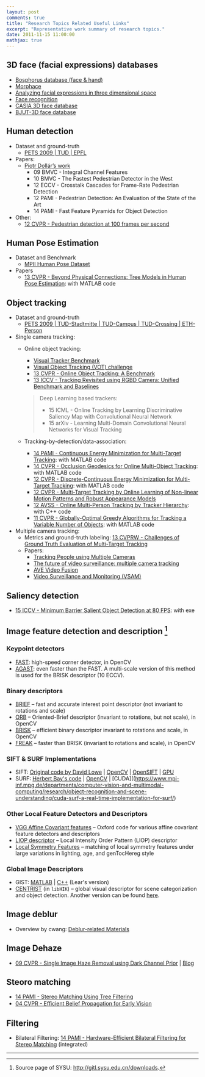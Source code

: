 ```yaml
---
layout: post
comments: true
title: "Research Topics Related Useful Links"
excerpt: "Representative work summary of research topics."
date: 2011-11-15 11:00:00
mathjax: true
---
```


<!-- add TOC here -->
<div id="genTocHere"></div>

## 3D face (facial expressions) databases
- [Bosphorus database (face & hand)](http://bosphorus.ee.boun.edu.tr/)
- [Morphace](http://faces.cs.unibas.ch/bfm/main.php)
- [Analyzing facial expressions in three dimensional space](http://www.cs.binghamton.edu/~lijun/Research/3DFE/3DFE_Analysis.html)
- [Face recognition](http://www.frav.es/research/facerecognition/)
- [CASIA 3D face database](http://www.cbsr.ia.ac.cn/english/3DFace%20Databases.asp)
- [BJUT-3D face database](http://www.bjut.edu.cn/sci/multimedia/mul-lab/3dface/face_database.htm)

## Human detection
- Dataset and ground-truth
	- [PETS 2009 | TUD | EPFL](http://www.milanton.de/data.html)
- Papers:
    - [Piotr Dollár’s work](http://vision.ucsd.edu/~pdollar/research.html#ObjectDetection)
        - 09 BMVC - Integral Channel Features
        - 10 BMVC - The Fastest Pedestrian Detector in the West
        - 12 ECCV - Crosstalk Cascades for Frame-Rate Pedestrian Detection
        - 12 PAMI - Pedestrian Detection: An Evaluation of the State of the Art
        - 14 PAMI - Fast Feature Pyramids for Object Detection
- Other:
	- [12 CVPR - Pedestrian detection at 100 frames per second](http://rodrigob.github.io/)

## Human Pose Estimation
- Dataset and Benchmark
	- [MPII Human Pose Dataset](http://human-pose.mpi-inf.mpg.de/)
- Papers
	- [13 CVPR - Beyond Physical Connections: Tree Models in Human Pose Estimation](http://users.cecs.anu.edu.au/~yili/humanpose.html): with MATLAB code

## Object tracking
- Dataset and ground-truth
	- [PETS 2009 | TUD-Stadtmitte | TUD-Campus | TUD-Crossing | ETH-Person](http://www.milanton.de/data.html)
- Single camera tracking:
    - Online object tracking:
    	- [Visual Tracker Benchmark](http://cvlab.hanyang.ac.kr/tracker_benchmark/index.html)
    	- [Visual Object Tracking (VOT) challenge](http://www.votchallenge.net/)
    	- [13 CVPR - Online Object Tracking: A Benchmark](http://visual-tracking.net/)
    	- [13 ICCV - Tracking Revisited using RGBD Camera: Unified Benchmark and Baselines](http://tracking.cs.princeton.edu/eval.php)

	    > Deep Learning based trackers:
	    > - 15 ICML - Online Tracking by Learning Discriminative Saliency Map with Convolutional Neural Network
	    > - 15 arXiv - Learning Multi-Domain Convolutional Neural Networks for Visual Tracking

    - Tracking-by-detection/data-association:
        - [14 PAMI - Continuous Energy Minimization for Multi-Target Tracking](http://www.milanton.de/contracking): with MATLAB code
        - [14 CVPR - Occlusion Geodesics for Online Multi-Object Tracking](https://lrs.icg.tugraz.at/download#motog): with MATLAB code
        - [12 CVPR - Discrete-Continuous Energy Minimization for Multi-Target Tracking](http://www.milanton.de/dctracking/): with MATLAB code
        - [12 CVPR - Multi-Target Tracking by Online Learning of Non-linear Motion Patterns and Robust Appearance Models](http://iris.usc.edu/Outlines/papers/2012/yang-nevatia-cvpr-1-2012.pdf)
        - [12 AVSS - Online Multi-Person Tracking by Tracker Hierarchy](http://cs-people.bu.edu/jmzhang/tracker_hierarchy/Tracker_Hierarchy.htm): with C++ code
        - [11 CVPR - Globally-Optimal Greedy Algorithms for Tracking a Variable Number of Objects](http://people.csail.mit.edu/hpirsiav/papers/tracking_cvpr11.pdf): with MATLAB code
- Multiple camera tracking:
	- Metrics and ground-truth labeling: [13 CVPRW - Challenges of Ground Truth Evaluation of Multi-Target Tracking](http://www.milanton.de/files/cvprws2013/cvprws2013-anton.pdf)
    - Papers:
        - [Tracking People using Multiple Cameras](http://cvlab.epfl.ch/research/body/surv)
        - [The future of video surveillance: multiple camera tracking](http://synesis.ru/en/surveillance/contents/mctintro)
        - [AVE Video Fusion](http://www.sentinelave.com/ave.html)
        - [Video Surveillance and Monitoring (VSAM)](http://www.cs.cmu.edu/~vsam/OldVsamWeb/vsamhome.html)

## Saliency detection
- [15 ICCV - Minimum Barrier Salient Object Detection at 80 FPS](http://cs-people.bu.edu/jmzhang/fastmbd.html): with exe

## Image feature detection and description [^1]
### Keypoint detectors
- [FAST](http://www.edwardrosten.com/work/fast.html): high-speed corner detector, in OpenCV
- [AGAST](http://www6.in.tum.de/Main/ResearchAgast): even faster than the FAST. A multi-scale version of this method is used for the BRISK descriptor (10 ECCV).

### Binary descriptors
- [BRIEF](http://cvlab.epfl.ch/research/detect/brief) – fast and accurate interest point descriptor (not invariant to rotations and scale)
- [ORB](http://docs.opencv.org/modules/features2d/doc/feature_detection_and_description.html) – Oriented-Brief descriptor (invariant to rotations, but not scale), in OpenCV
- [BRISK](http://docs.opencv.org/modules/features2d/doc/feature_detection_and_description.html) – efficient binary descriptor invariant to rotations and scale, in OpenCV
- [FREAK](http://docs.opencv.org/modules/features2d/doc/feature_detection_and_description.html) – faster than BRISK (invariant to rotations and scale), in OpenCV

### SIFT & SURF Implementations
- SIFT: [Original code by David Lowe](http://www.cs.ubc.ca/~lowe/keypoints/) |  [OpenCV](http://docs.opencv.org/modules/nonfree/doc/feature_detection.html) | [OpenSIFT](http://robwhess.github.com/opensift/) | [GPU](http://cs.unc.edu/~ccwu/siftgpu/)
- SURF: [Herbert Bay's code](http://www.vision.ee.ethz.ch/~surf/index.html) | [OpenCV](http://docs.opencv.org/modules/nonfree/doc/feature_detection.html) | [CUDA]((https://www.mpi-inf.mpg.de/departments/computer-vision-and-multimodal-computing/research/object-recognition-and-scene-understanding/cuda-surf-a-real-time-implementation-for-surf/)

### Other Local Feature Detectors and Descriptors
- [VGG Affine Covariant features](http://www.robots.ox.ac.uk/~vgg/research/affine/) – Oxford code for various affine covariant feature detectors and descriptors
- [LIOP descriptor](http://zhwang.me/publication/liop/index.html) – Local Intensity Order Pattern (LIOP) descriptor
- [Local Symmetry Features](http://www.cs.cornell.edu/projects/symfeat/) – matching of local symmetry features under large variations in lighting, age, and genTocHereg style

### Global Image Descriptors
- GIST: [MATLAB](http://people.csail.mit.edu/torralba/code/spatialenvelope/) | [C++](http://lear.inrialpes.fr/src/lear_gist-1.2.tgz) (Lear's version)
- [CENTRIST](https://sites.google.com/site/wujx2001/home/libhik) (in `libHIK`) – global visual descriptor for scene categorization and object detection. Another version can be found [here](http://dovgalecs.com/blog/centrist-visual-descriptor-for-indoors-localization/).

## Image deblur
- Overview by cwang: [Deblur-related Materials](http://i.cs.hku.hk/~cwang/deblur/index.html)

## Image Dehaze
- [09 CVPR - Single Image Haze Removal using Dark Channel Prior](http://research.microsoft.com/en-us/um/people/kahe/cvpr09/index.html) | [Blog](http://blog.csdn.net/polly_yang/article/details/48933383)

## Steoro matching
- [14 PAMI - Stereo Matching Using Tree Filtering](http://www.cs.cityu.edu.hk/~qiyang/publications/cvpr-12/pami/)
- [04 CVPR - Eﬃcient Belief Propagation for Early Vision](http://cs.brown.edu/~pff/bp/index.html)

## Filtering
- Bilateral Filtering: [14 PAMI - Hardware-Efficient Bilateral Filtering for Stereo Matching](http://www.cs.cityu.edu.hk/~qiyang/publications/hebf/) (integrated)

---
[^1]: Source page of SYSU: http://gitl.sysu.edu.cn/downloads.
